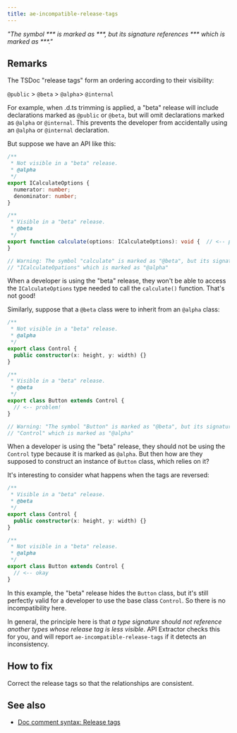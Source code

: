 ```yaml
---
title: ae-incompatible-release-tags
---
```


_"The symbol *** is marked as ***, but its signature references *** which is marked as ***."_

## Remarks

The TSDoc "release tags" form an ordering according to their visibility:

`@public` \> `@beta` \> `@alpha`\> `@internal`

For example, when .d.ts trimming is applied, a "beta" release will include declarations marked as `@public` or `@beta`,
but will omit declarations marked as `@alpha` or `@internal`. This prevents the developer from accidentally
using an `@alpha` or `@internal` declaration.

But suppose we have an API like this:

```ts
/**
 * Not visible in a "beta" release.
 * @alpha
 */
export ICalculateOptions {
  numerator: number;
  denominator: number;
}

/**
 * Visible in a "beta" release.
 * @beta
 */
export function calculate(options: ICalculateOptions): void {  // <-- problem!
}

// Warning: The symbol "calculate" is marked as "@beta", but its signature references
// "ICalculateOpations" which is marked as "@alpha"
```

When a developer is using the "beta" release, they won't be able to access the `ICalculateOptions` type needed
to call the `calculate()` function. That's not good!

Similarly, suppose that a `@beta` class were to inherit from an `@alpha` class:

```ts
/**
 * Not visible in a "beta" release.
 * @alpha
 */
export class Control {
  public constructor(x: height, y: width) {}
}

/**
 * Visible in a "beta" release.
 * @beta
 */
export class Button extends Control {
  // <-- problem!
}

// Warning: "The symbol "Button" is marked as "@beta", but its signature references
// "Control" which is marked as "@alpha"
```

When a developer is using the "beta" release, they should not be using the `Control` type because it is marked as
`@alpha`. But then how are they supposed to construct an instance of `Button` class, which relies on it?

It's interesting to consider what happens when the tags are reversed:

```ts
/**
 * Visible in a "beta" release.
 * @beta
 */
export class Control {
  public constructor(x: height, y: width) {}
}

/**
 * Not visible in a "beta" release.
 * @alpha
 */
export class Button extends Control {
  // <-- okay
}
```

In this example, the "beta" release hides the `Button` class, but it's still perfectly valid for a developer to use
the base class `Control`. So there is no incompatibility here.

In general, the principle here is that _a type signature should not reference another types whose release tag
is less visible_. API Extractor checks this for you, and will report `ae-incompatible-release-tags` if it detects
an inconsistency.

## How to fix

Correct the release tags so that the relationships are consistent.

## See also

- [Doc comment syntax: Release tags](../tsdoc/doc_comment_syntax.md#release-tags)

